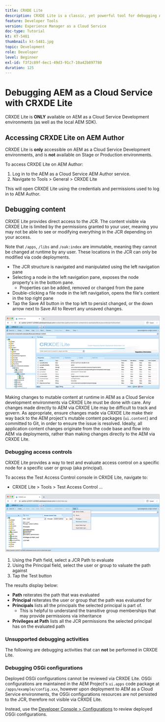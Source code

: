 ```yaml
---
title: CRXDE Lite
description: CRXDE Lite is a classic, yet powerful tool for debugging AEM as a Cloud Service Developer environments. CRXDE Lite provides a suite of functionality that aids debugging from inspecting all resources and properties, manipulating the mutable portions of the JCR and investigating permissions.
feature: Developer Tools
version: Experience Manager as a Cloud Service
doc-type: Tutorial
kt: KT-5481
thumbnail: kt-5481.jpg
topic: Development
role: Developer
level: Beginner
exl-id: f3f2c89f-6ec1-49d3-91c7-10a42b897780
duration: 125
---
```

# Debugging AEM as a Cloud Service with CRXDE Lite

CRXDE Lite is __ONLY__ available on AEM as a Cloud Service Development environments (as well as the local AEM SDK).

## Accessing CRXDE Lite on AEM Author

CRXDE Lite is __only__ accessible on AEM as a Cloud Service Development environments, and is __not__ available on Stage or Production environments.

To access CRXDE Lite on AEM Author:

1. Log in to the AEM as a Cloud Service AEM Author service.
1. Navigate to Tools > General > CRXDE Lite

This will open CRXDE Lite using the credentials and permissions used to log in to AEM Author. 

## Debugging content

CRXDE Lite provides direct access to the JCR. The content visible via CRXDE Lite is limited by the permissions granted to your user, meaning you may not be able to see or modifying everything in the JCR depending on your access.

Note that `/apps`, `/libs` and `/oak:index` are immutable, meaning they cannot be changed at runtime by any user. These locations in the JCR can only be modified via code deployments.

+ The JCR structure is navigated and manipulated using the left navigation pane
+ Selecting a node in the left navigation pane, exposes the node property's in the bottom pane. 
    + Properties can be added, removed or changed from the pane
+ Double-clicking a file node in the left navigation, opens the file's content in the top right pane
+ Tap the Save All button in the top left to persist changed, or the down arrow next to Save All to Revert any unsaved changes.

![CRXDE Lite - Debugging Content](./assets/crxde-lite/debugging-content.png)

Making changes to mutable content at runtime in AEM as a Cloud Service development environments via CRXDE Lite must be done with care. 
Any changes made directly to AEM via CRXDE Lite may be difficult to track and govern. As appropriate, ensure changes made via CRXDE Lite make their way back to the AEM project's mutable content packages (`ui.content`) and committed to Git, in order to ensure the issue is resolved. Ideally, all application content changes originate from the code base and flow into AEM via deployments, rather than making changes directly to the AEM via CRXDE Lite.

### Debugging access controls

CRXDE Lite provides a way to test and evaluate access control on a specific node for a specific user or group (aka principal).

To access the Test Access Control console in CRXDE Lite, navigate to:

+ CRXDE Lite > Tools > Test Access Control ... 

![CRXDE Lite - Test Access Control](./assets/crxde-lite/permissions__test-access-control.png)

1. Using the Path field, select a JCR Path to evaluate
1. Using the Principal field, select the user or group to valuate the path against
1. Tap the Test button

The results display below:

+ __Path__ reiterates the path that was evaluated
+ __Principal__ reiterates the user or group that the path was evaluated for
+ __Principals__ lists all the principals the selected principal is part of.
    + This is helpful to understand the transitive group memberships that may provide permissions via inheritance
+ __Privileges at Path__ lists all the JCR permissions the selected principal has on the evaluated path

### Unsupported debugging activities

The following are debugging activities that can __not__ be performed in CRXDE Lite.

### Debugging OSGi configurations

Deployed OSGi configurations cannot be reviewed via CRXDE Lite. OSGi configurations are maintained in the AEM Project's `ui.apps` code package at `/apps/example/config.xxx`, however upon deployment to AEM as a Cloud Service environments, the OSGi configurations resources are not persisted to the JCR, therefore not visible via CRXDE Lite.

Instead, use the [Developer Console > Configurations](./developer-console.md#configurations) to review deployed OSGi configurations.
